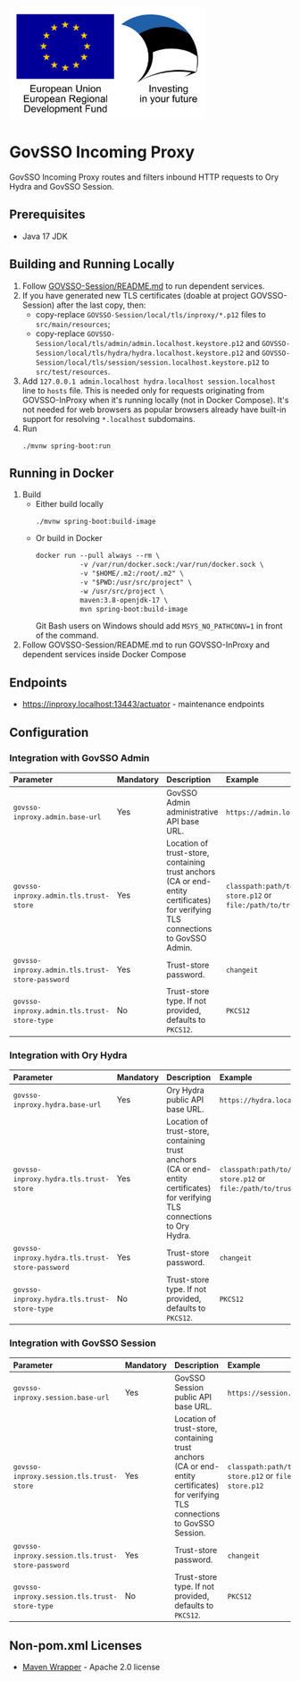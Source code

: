 <img src="doc/img/eu_regional_development_fund_horizontal.jpg" width="350" height="200" alt="European Union European Regional Development Fund"/>

# GovSSO Incoming Proxy

GovSSO Incoming Proxy routes and filters inbound HTTP requests to Ory Hydra and GovSSO Session.

## Prerequisites

* Java 17 JDK

## Building and Running Locally

1. Follow [GOVSSO-Session/README.md](https://github.com/e-gov/GOVSSO-Session/blob/master/README.md) to run dependent
   services.
2. If you have generated new TLS certificates (doable at project GOVSSO-Session) after the last copy, then:
    * copy-replace `GOVSSO-Session/local/tls/inproxy/*.p12` files to `src/main/resources`;
    * copy-replace `GOVSSO-Session/local/tls/admin/admin.localhost.keystore.p12`
      and `GOVSSO-Session/local/tls/hydra/hydra.localhost.keystore.p12` and
      `GOVSSO-Session/local/tls/session/session.localhost.keystore.p12` to `src/test/resources`.
3. Add `127.0.0.1 admin.localhost hydra.localhost session.localhost` line to `hosts` file. This is needed only for
   requests originating from GOVSSO-InProxy when it's running locally (not in Docker Compose). It's not needed for web
   browsers as popular browsers already have built-in support for resolving `*.localhost` subdomains.
4. Run
   ```shell 
   ./mvnw spring-boot:run
   ```

## Running in Docker

1. Build
    * Either build locally
      ```shell
      ./mvnw spring-boot:build-image
      ```
    * Or build in Docker
      ```shell
      docker run --pull always --rm \
                 -v /var/run/docker.sock:/var/run/docker.sock \
                 -v "$HOME/.m2:/root/.m2" \
                 -v "$PWD:/usr/src/project" \
                 -w /usr/src/project \
                 maven:3.8-openjdk-17 \
                 mvn spring-boot:build-image
      ```
      Git Bash users on Windows should add `MSYS_NO_PATHCONV=1` in front of the command.
2. Follow GOVSSO-Session/README.md to run GOVSSO-InProxy and dependent services inside Docker Compose

## Endpoints

* https://inproxy.localhost:13443/actuator - maintenance endpoints

## Configuration

### Integration with GovSSO Admin

| Parameter | Mandatory | Description | Example |
| :-------- | :-------- | :---------- | :------ |
| `govsso-inproxy.admin.base-url` | Yes | GovSSO Admin administrative API base URL. | `https://admin.localhost:17443/` |
| `govsso-inproxy.admin.tls.trust-store` | Yes | Location of trust-store, containing trust anchors (CA or end-entity certificates) for verifying TLS connections to GovSSO Admin. | `classpath:path/to/trust-store.p12` or `file:/path/to/trust-store.p12` |
| `govsso-inproxy.admin.tls.trust-store-password` | Yes | Trust-store password. | `changeit` |
| `govsso-inproxy.admin.tls.trust-store-type` | No | Trust-store type. If not provided, defaults to `PKCS12`. | `PKCS12` |

### Integration with Ory Hydra

| Parameter | Mandatory | Description | Example |
| :-------- | :-------- | :---------- | :------ |
| `govsso-inproxy.hydra.base-url` | Yes | Ory Hydra public API base URL. | `https://hydra.localhost:14443/` |
| `govsso-inproxy.hydra.tls.trust-store` | Yes | Location of trust-store, containing trust anchors (CA or end-entity certificates) for verifying TLS connections to Ory Hydra. | `classpath:path/to/trust-store.p12` or `file:/path/to/trust-store.p12` |
| `govsso-inproxy.hydra.tls.trust-store-password` | Yes | Trust-store password. | `changeit` |
| `govsso-inproxy.hydra.tls.trust-store-type` | No | Trust-store type. If not provided, defaults to `PKCS12`. | `PKCS12` |

### Integration with GovSSO Session

| Parameter | Mandatory | Description | Example |
| :-------- | :-------- | :---------- | :------ |
| `govsso-inproxy.session.base-url` | Yes | GovSSO Session public API base URL. | `https://session.localhost:15443/` |
| `govsso-inproxy.session.tls.trust-store` | Yes | Location of trust-store, containing trust anchors (CA or end-entity certificates) for verifying TLS connections to GovSSO Session. | `classpath:path/to/trust-store.p12` or `file:/path/to/trust-store.p12` |
| `govsso-inproxy.session.tls.trust-store-password` | Yes | Trust-store password. | `changeit` |
| `govsso-inproxy.session.tls.trust-store-type` | No | Trust-store type. If not provided, defaults to `PKCS12`. | `PKCS12` |

## Non-pom.xml Licenses

* [Maven Wrapper](https://maven.apache.org/wrapper/) - Apache 2.0 license
